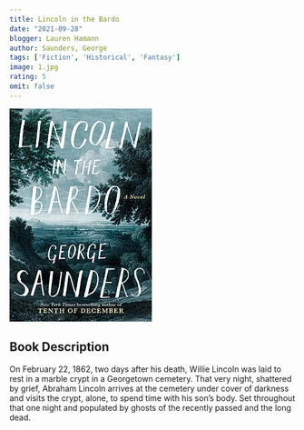 ```yaml
---
title: Lincoln in the Bardo
date: "2021-09-28"
blogger: Lauren Hamann
author: Saunders, George
tags: ['Fiction', 'Historical', 'Fantasy']
image: 1.jpg
rating: 5
omit: false
---
```


![Book Cover](1.jpg)

## Book Description

On February 22, 1862, two days after his death, Willie Lincoln was laid to rest in a marble crypt in a Georgetown cemetery. That very night, shattered by grief, Abraham Lincoln arrives at the cemetery under cover of darkness and visits the crypt, alone, to spend time with his son’s body. Set throughout that one night and populated by ghosts of the recently passed and the long dead.